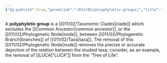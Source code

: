 ```yaml
---
{"dg-publish":true,"permalink":"/011/02/polyphyletic-groups/","title":"Polyphyletic Groups","tags":["BIOL422"],"noteIcon":"fallback","created":"2024-09-26T13:45:04.120-07:00","updated":"2024-09-26T15:24:14.240-07:00"}
---
```


A **polyphyletic group** is a [[011/02/Taxonomic Clades\|clade]] which excludes the [[Common Ancestor\|common ancestor]], or the [[011/02/Phylogenetic Node\|node]], between [[011/02/Phylogenetic Branch\|branches]] of [[011/02/Taxa\|taxa]]. The removal of this [[011/02/Phylogenetic Node\|node]] removes the precise or accurate depiction of the relation between the studied taxa; consider, as an example, the removal of [[LUCA\|“LUCA”]] from the “Tree of Life”.